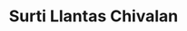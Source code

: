 ---
title: "Surti Llantas Chivalan"
url: /villa-canales/surti-llantas-chivalan/
shop: neumáticos
---